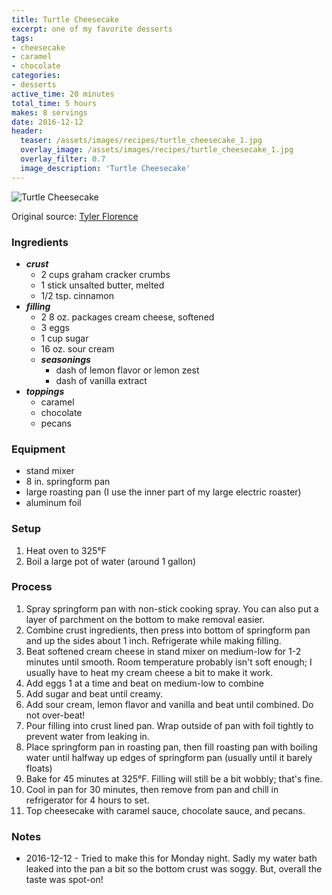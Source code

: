 ```yaml
---
title: Turtle Cheesecake
excerpt: one of my favorite desserts
tags:
- cheesecake
- caramel
- chocolate
categories:
- desserts
active_time: 20 minutes
total_time: 5 hours
makes: 8 servings
date: 2016-12-12
header:
  teaser: /assets/images/recipes/turtle_cheesecake_1.jpg
  overlay_image: /assets/images/recipes/turtle_cheesecake_1.jpg
  overlay_filter: 0.7
  image_description: 'Turtle Cheesecake'
---
```


![Turtle Cheesecake](/assets/images/recipes/turtle_cheesecake_1.jpg)

Original source: [Tyler Florence](http://www.foodnetwork.com/recipes/tyler-florence/the-ultimate-cheesecake-recipe.html)

### Ingredients
+ ***crust***
  + 2 cups graham cracker crumbs
  + 1 stick unsalted butter, melted
  + 1/2 tsp. cinnamon
+ ***filling***
   + 2 8 oz. packages cream cheese, softened
   + 3 eggs
   + 1 cup sugar
   + 16 oz. sour cream
   + ***seasonings***
     + dash of lemon flavor or lemon zest
     + dash of vanilla extract
+ ***toppings***
  + caramel
  + chocolate
  + pecans

### Equipment
+ stand mixer
+ 8 in. springform pan
+ large roasting pan (I use the inner part of my large electric roaster)
+ aluminum foil

### Setup
1. Heat oven to 325&deg;F
2. Boil a large pot of water (around 1 gallon)

### Process
1. Spray springform pan with non-stick cooking spray. You can also put a layer of parchment on the bottom to make removal easier.
2. Combine crust ingredients, then press into bottom of springform pan and up the sides about 1 inch. Refrigerate while making filling.
3. Beat softened cream cheese in stand mixer on medium-low for 1-2 minutes until smooth. Room temperature probably isn't soft enough; I usually have to heat my cream cheese a bit to make it work.
4. Add eggs 1 at a time and beat on medium-low to combine
5. Add sugar and beat until creamy.
6. Add sour cream, lemon flavor and vanilla and beat until combined. Do not over-beat!
7. Pour filling into crust lined pan. Wrap outside of pan with foil tightly to prevent water from leaking in.
8. Place springform pan in roasting pan, then fill roasting pan with boiling water until halfway up edges of springform pan (usually until it barely floats)
9. Bake for 45 minutes at 325&deg;F. Filling will still be a bit wobbly; that's fine.
10. Cool in pan for 30 minutes, then remove from pan and chill in refrigerator for 4 hours to set.
11. Top cheesecake with caramel sauce, chocolate sauce, and pecans.

### Notes
* 2016-12-12 - Tried to make this for Monday night. Sadly my water bath leaked into the pan a bit so the bottom crust was soggy. But, overall the taste was spot-on!

